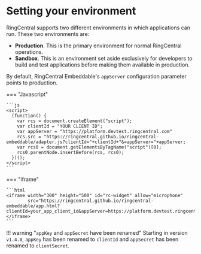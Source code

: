 # Setting your environment

RingCentral supports two different environments in which applications can run. These two environments are:

* **Production**. This is the primary environment for normal RingCentral operations. 
* **Sandbox**. This is an environment set aside exclusively for developers to build and test applications before making them available in production. 

By default, RingCentral Embeddable's `appServer` configuration parameter points to production. 

=== "Javascript"

    ```js
    <script>
      (function() {
        var rcs = document.createElement("script");
        var clientId = "YOUR CLIENT ID";
    	var appServer = "https://platform.devtest.ringcentral.com"
        rcs.src = "https://ringcentral.github.io/ringcentral-embeddable/adapter.js?clientId="+clientId+"&=appServer="+appServer;
        var rcs0 = document.getElementsByTagName("script")[0];
        rcs0.parentNode.insertBefore(rcs, rcs0);
      })();
    </script>
    ```

=== "iframe"

    ```html
    <iframe width="300" height="500" id="rc-widget" allow="microphone"
            src="https://ringcentral.github.io/ringcentral-embeddable/app.html?clientId=your_app_client_id&appServer=https://platform.devtest.ringcentral.com">
    </iframe>
    ```

!!! warning "`appKey` and `appSecret` have been renamed"
    Starting in version `v1.4.0`, `appKey` has been renamed to `clientId` and `appSecret` has been renamed to `clientSecret`.
